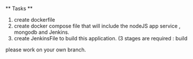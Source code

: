 ** Tasks **

1. create dockerfile 
2. create docker compose file that will include the nodeJS app service , mongodb and Jenkins.
3. create JenkinsFile to build this application. (3 stages are required : build 


please work on your own branch.